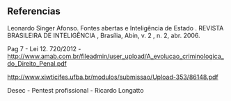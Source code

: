 ## Referencias
Leonardo Singer Afonso. Fontes abertas e Inteligência de Estado . REVISTA BRASILEIRA DE INTELIGÊNCIA , Brasília, Abin, v. 2 ,  n. 2, abr. 2006.

Pag 7 - Lei 12. 720/2012 -  http://www.amab.com.br/fileadmin/user_upload/A_evolucao_criminologica_do_Direito_Penal.pdf

http://www.xiwticifes.ufba.br/modulos/submissao/Upload-353/86148.pdf

Desec - Pentest profissional - Ricardo Longatto




